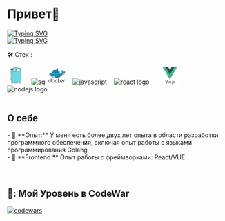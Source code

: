 <h1>Привет🤙</h2> 

[![Typing SVG](https://readme-typing-svg.herokuapp.com?color=%C2336BCF7&lines=Меня+зовут+Ислам+🙃)](https://git.io/typing-svg)<br>
[![Typing SVG](https://readme-typing-svg.herokuapp.com?color=%2336BCF7&lines=И+я+Golang+разрабочик💻)](https://git.io/typing-svg)

:hammer_and_wrench: Стек :
<div align="left">
 <img src="https://raw.githubusercontent.com/devicons/devicon/master/icons/go/go-original.svg" alt="go" width="40" height="40"/>
<img width="8"/>
 <img src="https://cdn.jsdelivr.net/gh/devicons/devicon/icons/postgresql/postgresql-original.svg" alt="sql" width="40" height="40" />
 <img src="https://raw.githubusercontent.com/devicons/devicon/master/icons/docker/docker-original-wordmark.svg" alt="docker" width="40" height="40"/>
<img width="8"/>
<img src="https://cdn.jsdelivr.net/gh/devicons/devicon/icons/javascript/javascript-original.svg" alt="javascript" width="40" height="40" />
<img width="8"/>
<img src="https://cdn.jsdelivr.net/gh/devicons/devicon/icons/react/react-original.svg" alt="react logo" width="40" height="40" />
<img width="8"/>
<img width="8"/>
<img src="https://raw.githubusercontent.com/devicons/devicon/master/icons/vuejs/vuejs-original-wordmark.svg" alt="vuejs" width="40" height="40" />
<img width="8"/>
<img src="https://cdn.jsdelivr.net/gh/devicons/devicon/icons/nodejs/nodejs-original.svg" alt="nodejs logo" width="40" height="40" />
<img width="8"/>

</div>
<br>
<h2> О себе</h2>
- 🌱 **Опыт:** У меня есть более двух лет опыта в области разработки программного обеспечения, включая опыт работы с языками программирования Golang<br>
- 🤖 **Frontend:** Опыт работы с фреймворками: React/VUE . 

<br>
<br> 
<br> 
<h2> 📓: Мой Уровень в CodeWar</h1>  

[![codewars](https://www.codewars.com/users/Islam123/badges/large)](https://www.codewars.com/users/Islam123) 
<br>
<br>
